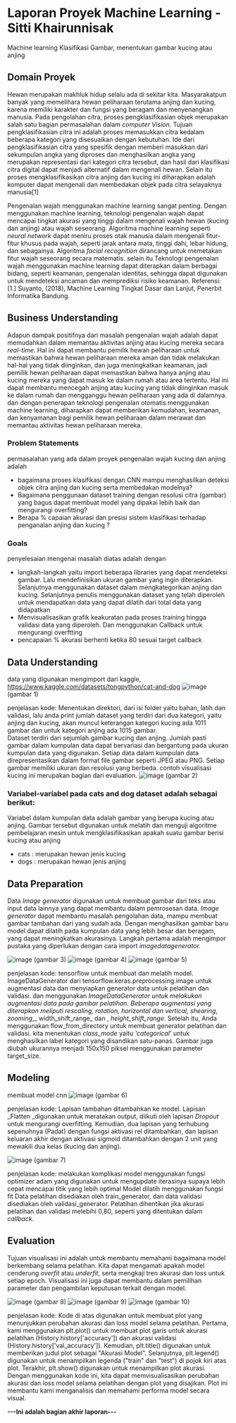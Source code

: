 # Laporan Proyek Machine Learning - Sitti Khairunnisak
Machine learning Klasifikasi Gambar, menentukan gambar kucing atau anjing

## Domain Proyek
Hewan merupakan makhluk hidup selalu ada di sekitar kita. Masyarakatpun banyak yang memelihara hewan peliharaan terutama anjing dan kucing, karena memiliki karakter dan fungsi yang beragam dan menyenangkan manusia. Pada pengolahan citra, proses pengklasifikasian objek merupakan salah satu bagian permasalahan dalam _computer Vision_. Tujuan pengklasifikasian citra ini adalah proses memasukkan citra kedalam beberapa kategori yang disesuaikan dengan kebutuhan. Ide dari pengklasifikasian citra yang spesifik dengan memberi masukkan dari sekumpulan angka yang diproses dan menghasilkan angka yang merupakan representasi dari kategori citra tersebut, dan hasil dari klasifikasi citra digital dapat menjadi alternatif dalam mengenali hewan. Selain itu proses mengklasifikasikan citra anjing dan kucing ini diharapkan adalah komputer dapat mengenali dan membedakan objek pada citra selayaknya manusia[1]

Pengenalan wajah menggunakan machine learning sangat penting. Dengan menggunakan machine learning, teknologi pengenalan wajah dapat mencapai tingkat akurasi yang tinggi dalam mengenali wajah hewan (kucing dan anjing) atau wajah seseorang. Algoritma machine learning seperti _neural network_ dapat meniru proses otak manusia dalam mengenali fitur-fitur khusus pada wajah, seperti jarak antara mata, tinggi dahi, lebar hidung, dan sebagainya. Algoritma _facial recognition_ dirancang untuk memetakan fitur wajah seseorang secara matematis.
selain itu Teknologi pengenalan wajah menggunakan machine learning dapat diterapkan dalam berbagai bidang, seperti keamanan, pengenalan identitas, sehingga dapat digunakan untuk mendeteksi ancaman dan memprediksi risiko keamanan.
Referensi: [1.] Suyanto, (2018), Machine Learning Tingkat Dasar dan Lanjut, Penerbit Informatika Bandung.

## Business Understanding
Adapun dampak positifnya dari masalah pengenalan wajah adalah dapat memudahkan dalam memantau aktivitas anjing atau kucing mereka secara _real-time_. Hal ini dapat membantu pemilik hewan peliharaan untuk memastikan bahwa hewan peliharaan mereka aman dan tidak melakukan hal-hal yang tidak diinginkan, dan juga meningkatkan keamanan, jadi pemilik hewan peliharaan dapat memastikan bahwa hanya anjing atau kucing mereka yang dapat masuk ke dalam rumah atau area tertentu. Hal ini dapat membantu mencegah anjing atau kucing yang tidak diinginkan masuk ke dalam rumah dan mengganggu hewan peliharaan yang ada di dalamnya. dan dengan penerapan teknologi pengenalan otomatis menggunakan machine learning, diharapkan dapat memberikan kemudahan, keamanan, dan kenyamanan bagi pemilik hewan peliharaan dalam merawat dan memantau aktivitas hewan peliharaan mereka.

### Problem Statements
permasalahan yang ada dalam proyek pengenalan wajah kucing dan anjing adalah
- bagaimana proses klasifikasi dengan CNN mampu menghasilkan deteksi objek citra anjing dan kucing serta membedakan modelnya?
- Bagaimana penggunaan dataset training dengan resolusi citra (gambar) yang bagus dapat membuat model yang dipakai lebih baik dan mengurangi overfitting?
- Berapa % capaian akurasi dan presisi sistem klasifikasi terhadap penganalan anjing dan kucing ?

### Goals
penyelesaian mengenai masalah diatas adalah dengan
- langkah-langkah yaitu import beberapa libraries yang dapat mendeteksi gambar. Lalu mendefinisikan ukuran gambar yang ingin diterapkan. Selanjutnya menggunakan
dataset dalam mengkategorikan anjing dan kucing. Selanjutnya penulis menggunakan dataset yang telah diperoleh untuk mendapatkan data yang dapat dilatih dari
total data yang didapatkan
- Menvisualisasikan grafik keakuratan pada proses training hingga validasi data yang diperoleh. Dan menggunakan Callback untuk mengurangi overftting
- pencapaian % akurasi berhenti ketika 80 sesuai target callback

## Data Understanding
data yang digunakan mengimport dari kaggle, https://www.kaggle.com/datasets/tongpython/cat-and-dog
![image](https://github.com/sittikhairunnisak/sittikhairunnisak/assets/132251307/118ed360-c953-45b6-ab08-ebac7351e16f) 
(gambar 1) 

penjelasan kode:
Menentukan direktori, dari isi folder yaitu bahan, latih dan validasi, lalu anda print jumlah dataset yang terdiri dari dua kategori, yaitu anjing dan kucing, akan muncul keterangan kategori kucing ada 1011 gambar dan untuk kategori anjing ada 1015 gambar.    
Dataset terdiri dari sejumlah gambar kucing dan anjing. Jumlah pasti gambar dalam kumpulan data dapat bervariasi dan bergantung pada ukuran kumpulan data yang digunakan. 
Setiap data dalam kumpulan data direpresentasikan dalam format file gambar seperti JPEG atau PNG. Setiap gambar memiliki ukuran dan resolusi yang berbeda.
contoh visualisasi kucing ini merupakan bagian dari evaluation.
![image](https://github.com/sittikhairunnisak/sittikhairunnisak/assets/132251307/70e72744-0d42-4959-9393-489768df685d) 
(gambar 2)

### Variabel-variabel pada cats and dog dataset adalah sebagai berikut:
Variabel dalam kumpulan data adalah gambar yang berupa kucing atau anjing. Gambar tersebut digunakan untuk melatih dan menguji algoritme pembelajaran mesin untuk mengklasifikasikan apakah suatu gambar berisi kucing atau anjing
- cats : merupakan hewan jenis kucing
- dogs : merupakan hewan jenis anjing

## Data Preparation
Data _Image generator_ digunakan untuk membuat gambar dari teks atau input data lainnya yang dapat membantu dalam pemrosesan data. _Image generator_ dapat membantu masalah pengolahan data, mampu membuat gambar tambahan dari yang sudah ada. Dengan menghasilkan gambar baru model dapat dilatih pada kumpulan data yang lebih besar dan beragam, yang dapat meningkatkan akurasinya. Langkah pertama adalah mengimpor pustaka yang diperlukan dengan cara import _imagedatagenerator._

![image](https://github.com/sittikhairunnisak/sittikhairunnisak/assets/132251307/22bff0f8-0cf4-4811-b374-b494ffc9dda8)
(gambar 3)
![image](https://github.com/sittikhairunnisak/sittikhairunnisak/assets/132251307/6609b03c-7993-4908-89a9-1971de3a7c18)
(gambar 4)
![image](https://github.com/sittikhairunnisak/sittikhairunnisak/assets/132251307/ae1628be-a4bd-4fbd-8f4b-3e760bec2251) 
(gambar 5)

penjelasan kode:
tensorflow untuk membuat dan melatih model.
ImageDataGenerator dari tensorflow.keras.preprocessing.image untuk augmentasi data dan menyiapkan generator data untuk pelatihan dan validasi.
dan menggunakan _ImageDataGenerator _untuk melakukan augmentasi data pada gambar pelatihan. Beberapa augmentasi yang diterapkan meliputi _rescaling_, _rotation_, _horizontal_ dan _vertical_,_ shearing_, _zooming_,_ width_shift_range_ dan , _height_shift_range_.              Setelah itu, Anda menggunakan flow_from_directory untuk membuat generator pelatihan dan validasi. kita menentukan _class_mode_ yaitu _'categorical_' untuk menghasilkan label kategori yang disandikan satu-panas. Gambar juga diubah ukurannya menjadi 150x150 piksel menggunakan parameter target_size.
 
## Modeling
membuat model cnn
![image](https://github.com/sittikhairunnisak/sittikhairunnisak/assets/132251307/843970a6-7f08-4b92-a15d-532505e96160) 
(gambar 6)         

penjelasan kode:
Lapisan tambahan ditambahkan ke model. Lapisan _Flatten _digunakan untuk meratakan output, diikuti oleh lapisan _Dropout_ untuk mengurangi overfitting. Kemudian, dua lapisan yang terhubung sepenuhnya (Padat) dengan fungsi aktivasi rel ditambahkan, dan lapisan keluaran akhir dengan aktivasi sigmoid ditambahkan dengan 2 unit yang mewakili dua kelas (kucing dan anjing).

![image](https://github.com/sittikhairunnisak/sittikhairunnisak/assets/132251307/c3ba35be-d16d-4f4f-b3bf-9e820d160d19) 
(gambar 7)

penjelasan kode:
melakukan komplikasi model menggunakan fungsi optimizer adam yang digunakan untuk mengupdate iterasinya supaya lebih cepat mencapai titik yang lebih optimal
Model dilatih menggunakan fungsi fit
Data pelatihan disediakan oleh train_generator, dan data validasi disediakan oleh validasi_generator. Pelatihan dihentikan jika akurasi pelatihan dan validasi melebihi 0,80, seperti yang ditentukan dalam _callback_.

## Evaluation
Tujuan visualisasi ini adalah untuk membantu memahami bagaimana model berkembang selama pelatihan. Kita dapat mengamati apakah model cenderung _overfit_ atau _underfit_, serta mengkaji tren akurasi dan loss untuk setiap epoch. Visualisasi ini juga dapat membantu dalam pemilihan parameter dan pengambilan keputusan terkait dengan model.

![image](https://github.com/sittikhairunnisak/sittikhairunnisak/assets/132251307/30c11a2b-fa09-4e3c-9057-3ae8f8bc1c12) 
(gambar 8)
![image](https://github.com/sittikhairunnisak/sittikhairunnisak/assets/132251307/c5feb981-0fea-463e-9ee8-ba9fcac959c7) 
(gambar 9)
![image](https://github.com/sittikhairunnisak/sittikhairunnisak/assets/132251307/e69f94fb-8cc8-42a3-9447-ac3515643581)
(gambar 10)

penjelasan kode:
Kode di atas digunakan untuk membuat plot yang menunjukkan perubahan akurasi dan loss model selama pelatihan.
Pertama, kami menggunakan plt.plot() untuk membuat plot garis untuk akurasi pelatihan (History.history['accuracy']) dan akurasi validasi (History.history['val_accuracy']).
Kemudian, plt.title() digunakan untuk memberikan judul plot sebagai "Akurasi Model".
Selanjutnya, plt.legend() digunakan untuk menampilkan legenda ("train" dan "test") di pojok kiri atas plot.
Terakhir, plt.show() digunakan untuk menampilkan plot akurasi.
Dengan menggunakan kode ini, kita dapat memvisualisasikan perubahan akurasi dan loss model selama pelatihan dengan plot yang disajikan. Plot ini membantu kami menganalisis dan memahami performa model secara visual.

**---Ini adalah bagian akhir laporan---**

